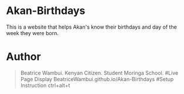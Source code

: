 # Akan-Birthdays
This is a website that helps Akan's know their birthdays and day of the week they were born.
# Author
>Beatrice Wambui.
>Kenyan Citizen.
>Student Moringa School.
#Live Page Display
> BeatriceWambui.github.io/Akan-Birthdays
#Setup Instruction
> ctrl+alt+t
> 

